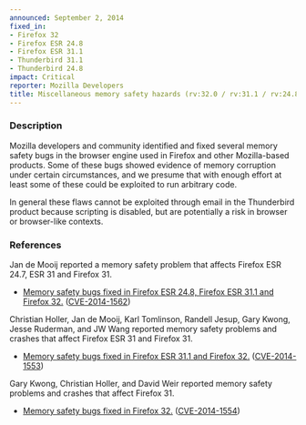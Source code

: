```yaml
---
announced: September 2, 2014
fixed_in:
- Firefox 32
- Firefox ESR 24.8
- Firefox ESR 31.1
- Thunderbird 31.1
- Thunderbird 24.8
impact: Critical
reporter: Mozilla Developers
title: Miscellaneous memory safety hazards (rv:32.0 / rv:31.1 / rv:24.8)
---
```


<h3>Description</h3>

<p>Mozilla developers and community identified and fixed several
memory safety bugs in the browser engine used in Firefox and other Mozilla-based
products. Some of these bugs showed evidence of memory corruption under certain
circumstances, and we presume that with enough effort at least some of these
could be exploited to run arbitrary code.</p>

<p class="note">In general these flaws cannot be exploited through email in the
Thunderbird product because scripting is disabled, but are potentially a risk in
browser or browser-like contexts.</p>

<h3>References</h3>

<p>Jan de Mooij reported a memory safety problem that affects Firefox ESR 24.7,
ESR 31 and Firefox 31.</p>

<ul>
  <li><a href="https://bugzilla.mozilla.org/show_bug.cgi?id=1054359">
          Memory safety bugs fixed in Firefox ESR 24.8, Firefox ESR 31.1 and
Firefox 32.</a> (<a href="http://cve.mitre.org/cgi-bin/cvename.cgi?name=CVE-2014-1562" class="ex-ref">CVE-2014-1562</a>)</li>
</ul>

<p>Christian Holler, Jan de Mooij, Karl Tomlinson, Randell Jesup, Gary Kwong,
Jesse Ruderman, and JW Wang reported memory safety problems and crashes that
affect Firefox ESR 31 and Firefox 31.</p>

<ul>
  <li><a href="https://bugzilla.mozilla.org/buglist.cgi?bug_id=1037666,1041148,995075,&#10;1022945,1027359,1035007,1033121">
          Memory safety bugs fixed in Firefox ESR 31.1 and Firefox 32.</a> (<a href="http://cve.mitre.org/cgi-bin/cvename.cgi?name=CVE-2014-1553" class="ex-ref">CVE-2014-1553</a>)</li>
</ul>

<p>Gary Kwong, Christian Holler, and David Weir reported memory safety problems
and crashes that affect Firefox 31.</p>

<ul>
  <li><a href="https://bugzilla.mozilla.org/buglist.cgi?bug_id=995704,990247,1004480,&#10;1016519">
          Memory safety bugs fixed in Firefox 32.</a> (<a href="http://cve.mitre.org/cgi-bin/cvename.cgi?name=CVE-2014-1554" class="ex-ref">CVE-2014-1554</a>)</li>
</ul>





